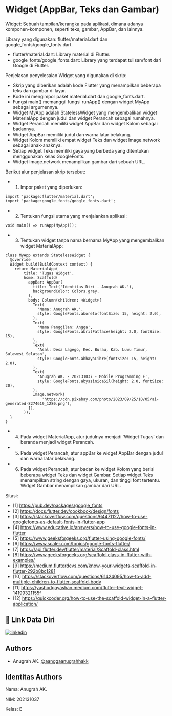 
# Widget (AppBar, Teks dan Gambar)

Widget: Sebuah tampilan/kerangka pada aplikasi, dimana adanya komponen-komponen, seperti teks, gambar, AppBar, dan lainnya.

Library yang digunakan: flutter/material.dart dan google_fonts/google_fonts.dart.

- flutter/material.dart: Library material di Flutter.
- google_fonts/google_fonts.dart: Library yang terdapat tulisan/font dari Google di Flutter.

Penjelasan penyelesaian Widget yang digunakan di skrip:

- Skrip yang diberikan adalah kode Flutter yang menampilkan beberapa teks dan gambar di layar.
- Kode ini mengimpor paket material.dart dan google_fonts.dart.
- Fungsi main() memanggil fungsi runApp() dengan widget MyApp sebagai argumennya.
- Widget MyApp adalah StatelessWidget yang mengembalikan widget MaterialApp dengan judul dan widget Perancah sebagai rumahnya.
- Widget Perancah memiliki widget AppBar dan widget Kolom sebagai badannya.
- Widget AppBar memiliki judul dan warna latar belakang.
- Widget Kolom memiliki empat widget Teks dan widget Image.network sebagai anak-anaknya. 
- Setiap widget Teks memiliki gaya yang berbeda yang ditentukan menggunakan kelas GoogleFonts.
- Widget Image.network menampilkan gambar dari sebuah URL.

Berikut alur penjelasan skrip tersebut:

- 1. Impor paket yang diperlukan:
```
import 'package:flutter/material.dart';
import 'package:google_fonts/google_fonts.dart';
```

- 2. Tentukan fungsi utama yang menjalankan aplikasi:
```
void main() => runApp(MyApp());
```

- 3. Tentukan widget tanpa nama bernama MyApp yang mengembalikan widget MaterialApp:
```
class MyApp extends StatelessWidget {
  @override
  Widget build(BuildContext context) {
    return MaterialApp(
        title: 'Tugas Widget',
        home: Scaffold(
          appBar: AppBar(
            title: Text('Identitas Diri - Anugrah AK.'),
            backgroundColor: Colors.grey,
          ),
          body: Column(children: <Widget>[
            Text(
              'Nama: Anugrah AK.',
              style: GoogleFonts.aboreto(fontSize: 15, height: 2.0),
            ),
            Text(
              'Nama Panggilan: Angga',
              style: GoogleFonts.abrilFatface(height: 2.0, fontSize: 15),
            ),
            Text(
              'Asal: Desa Lagego, Kec. Burau, Kab. Luwu Timur, Sulawesi Selatan',
              style: GoogleFonts.abhayaLibre(fontSize: 15, height: 2.0),
            ),
            Text(
              'Anugrah AK. - 202131037 - Mobile Programming E',
              style: GoogleFonts.abyssinicaSil(height: 2.0, fontSize: 20),
            ),
            Image.network(
                'https://cdn.pixabay.com/photo/2023/09/25/10/05/ai-generated-8274619_1280.png'),
          ]),
        ));
  }
}
```

- 4. Pada widget MaterialApp, atur judulnya menjadi 'Widget Tugas' dan beranda menjadi widget Perancah.

- 5. Pada widget Perancah, atur appBar ke widget AppBar dengan judul dan warna latar belakang.

- 6. Pada widget Perancah, atur badan ke widget Kolom yang berisi beberapa widget Teks dan widget Gambar. Setiap widget Teks menampilkan string dengan gaya, ukuran, dan tinggi font tertentu. Widget Gambar menampilkan gambar dari URL.

Sitasi:
- [1] https://pub.dev/packages/google_fonts
- [2] https://docs.flutter.dev/cookbook/design/fonts
- [3] https://stackoverflow.com/questions/64471127/how-to-use-googlefonts-as-default-fonts-in-flutter-app
- [4] https://www.educative.io/answers/how-to-use-google-fonts-in-flutter
- [5] https://www.geeksforgeeks.org/flutter-using-google-fonts/
- [6] https://www.scaler.com/topics/google-fonts-flutter/
- [7] https://api.flutter.dev/flutter/material/Scaffold-class.html
- [8] https://www.geeksforgeeks.org/scaffold-class-in-flutter-with-examples/
- [9] https://medium.flutterdevs.com/know-your-widgets-scaffold-in-flutter-292b8bc1281
- [10] https://stackoverflow.com/questions/61424095/how-to-add-multiple-children-to-flutter-scaffold-body
- [11] https://yashodgayashan.medium.com/flutter-text-widget-14199321155f
- [12] https://quickcoder.org/how-to-use-the-scaffold-widget-in-a-flutter-application/

## 🔗 Link Data Diri
[![linkedin](https://img.shields.io/badge/linkedin-0A66C2?style=for-the-badge&logo=linkedin&logoColor=white)](https://www.linkedin.com/in/anugrahak)

## Authors

- Anugrah AK. [@aanggaanugrahhakk](https://www.github.com/aanggaanugrahhakk)


## Identitas Authors

Nama: Anugrah AK.

NIM: 202131037

Kelas: E
